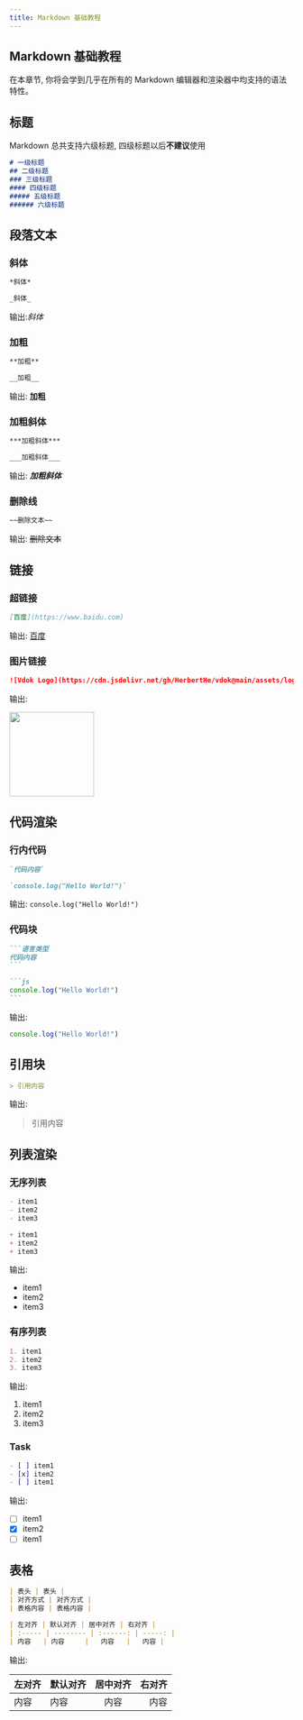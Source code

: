 ```yaml
---
title: Markdown 基础教程
---
```


## Markdown 基础教程

在本章节, 你将会学到几乎在所有的 Markdown 编辑器和渲染器中均支持的语法特性。

## 标题

Markdown 总共支持六级标题, 四级标题以后**不建议**使用

```markdown
# 一级标题
## 二级标题
### 三级标题
#### 四级标题
##### 五级标题
###### 六级标题
```

## 段落文本

### 斜体

```markdown
*斜体*

_斜体_
```

输出:*斜体*

### 加粗

```markdown
**加粗**

__加粗__
```

输出: **加粗**

### 加粗斜体

```markdown
***加粗斜体***

___加粗斜体___
```

输出: ***加粗斜体***

### 删除线

```markdown
~~删除文本~~
```

输出: ~~删除文本~~

## 链接

### 超链接

```markdown
[百度](https://www.baidu.com)
```

输出: [百度](https://www.baidu.com)

### 图片链接

```markdown
![Vdok Logo](https://cdn.jsdelivr.net/gh/HerbertHe/vdok@main/assets/logo.png)
```

输出:

<img src="https://cdn.jsdelivr.net/gh/HerbertHe/vdok@main/assets/logo.png" width="150" />

## 代码渲染

### 行内代码

```markdown
`代码内容`

`console.log("Hello World!")`
```

输出: `console.log("Hello World!")`

### 代码块

````markdown
```语言类型
代码内容
```

```js
console.log("Hello World!")
```
````

输出:

```js
console.log("Hello World!")
```

## 引用块

```markdown
> 引用内容
```

输出:

> 引用内容

## 列表渲染

### 无序列表

```markdown
- item1
- item2
- item3

+ item1
+ item2
+ item3
```

输出:

- item1
- item2
- item3

### 有序列表

```markdown
1. item1
2. item2
3. item3
```

输出:

1. item1
2. item2
3. item3

### Task

```markdown
- [ ] item1
- [x] item2
- [ ] item1
```

输出:

- [ ] item1
- [x] item2
- [ ] item1

## 表格

```markdown
| 表头 | 表头 |
| 对齐方式 | 对齐方式 |
| 表格内容 | 表格内容 |

| 左对齐 | 默认对齐 | 居中对齐 | 右对齐 |
| :----- | -------- | :------: | -----: |
| 内容   | 内容     |   内容   |   内容 |
```

输出:

| 左对齐 | 默认对齐 | 居中对齐 | 右对齐 |
| :----- | -------- | :------: | -----: |
| 内容   | 内容     |   内容   |   内容 |
